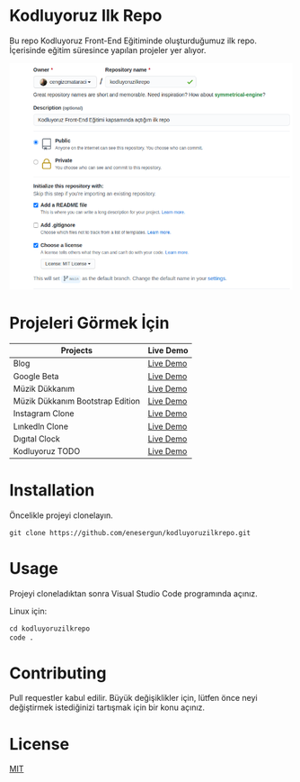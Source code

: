 # Kodluyoruz Ilk Repo
Bu repo Kodluyoruz Front-End Eğitiminde oluşturduğumuz ilk repo. İçerisinde eğitim süresince yapılan projeler yer alıyor.

![](img/project-pic.png)

# Projeleri Görmek İçin

| Projects  | Live Demo |
|-----------|:---------|
|  Blog     | [Live Demo]()   |
|  Google Beta | [Live Demo]()  |
| Müzik Dükkanım  | [Live Demo]()  |
| Müzik Dükkanım Bootstrap Edition  | [Live Demo]()  |
|  Instagram Clone | [Live Demo]()  |
| Lınkedln Clone  | [Live Demo]()  |
| Dıgıtal Clock  | [Live Demo]()  |
| Kodluyoruz TODO  |  [Live Demo]() |



# Installation
Öncelikle projeyi clonelayın.

<pre><code>git clone https://github.com/enesergun/kodluyoruzilkrepo.git</code></pre>

# Usage

Projeyi cloneladıktan sonra Visual Studio Code programında açınız. </br>

Linux için:

<pre><code>cd kodluyoruzilkrepo
code . 
</code></pre>

# Contributing

Pull requestler kabul edilir. Büyük değişiklikler için, lütfen önce neyi değiştirmek istediğinizi tartışmak için bir konu açınız.

# License

 [MIT](https://choosealicense.com/licenses/mit/)